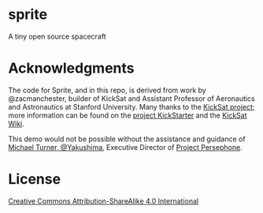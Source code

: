 # sprite

A tiny open source spacecraft

# Acknowledgments

The code for Sprite, and in this repo, is derived from work by @zacmanchester, builder of KickSat and Assistant Professor of Aeronautics and Astronautics at Stanford University. Many thanks to the [KickSat project](http://kicksat.github.io/); more information can be found on the [project KickStarter](https://www.kickstarter.com/projects/251588730/kicksat-your-personal-spacecraft-in-space/posts) and the [KickSat Wiki](https://github.com/zacmanchester/kicksat/wiki).

This demo would not be possible without the assistance and guidance of [Michael Turner, @Yakushima](https://github.com/ProjectPersephone), Executive Director of [Project Persephone](http://www.projectpersephone.org/).

# License

[Creative Commons Attribution-ShareAlike 4.0 International](https://creativecommons.org/licenses/by-sa/4.0/)
